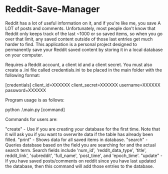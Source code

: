# Reddit-Save-Manager

Reddit has a lot of useful information on it, and if you're like me, you save A LOT of posts and comments. Unfortunately, most people don't know that Reddit only keeps track of the last ~1000 or so saved items, so when you go over that limit, any saved content outside of those last entries get much harder to find. This application is a personal project designed to permanently save your Reddit saved content by storing it in a local database on your computer.

Requires a Reddit account, a client id and a client secret. You must also create a .ini file called credentials.ini to be placed in the main folder with the following format:

[credentials]
client_id=XXXXXX
client_secret=XXXXXX
username=XXXXXX
password=XXXXXX

Program usage is as follows:

python .\main.py [command]

Commands for users are:

"create" - Use if you are creating your database for the first time. Note that it will ask you if you want to overwrite data if the table has already been filled.
"print" - Shows data for all saved items in database.
"search" - Queries database based on the field you are searching for and the actual search term. Search fields include 'num_id', 'reddit_data_type', 'title',                             reddit_link', 'subreddit', 'full_name', 'post_time', and 'epoch_time'.
"update" - If you have saved posts/comments on reddit since you have last updated the database, then this command will add those entries to the database.
